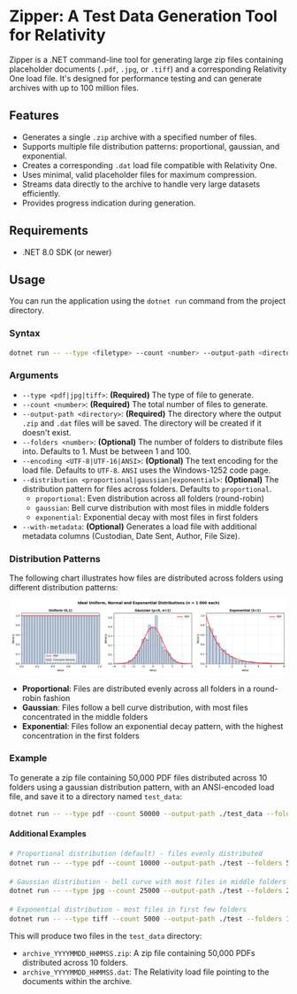 # Zipper: A Test Data Generation Tool for Relativity

Zipper is a .NET command-line tool for generating large zip files containing placeholder documents (`.pdf`, `.jpg`, or `.tiff`) and a corresponding Relativity One load file. It's designed for performance testing and can generate archives with up to 100 million files.

## Features

-   Generates a single `.zip` archive with a specified number of files.
-   Supports multiple file distribution patterns: proportional, gaussian, and exponential.
-   Creates a corresponding `.dat` load file compatible with Relativity One.
-   Uses minimal, valid placeholder files for maximum compression.
-   Streams data directly to the archive to handle very large datasets efficiently.
-   Provides progress indication during generation.

## Requirements

-   .NET 8.0 SDK (or newer)

## Usage

You can run the application using the `dotnet run` command from the project directory.

### Syntax

```bash
dotnet run -- --type <filetype> --count <number> --output-path <directory> [--folders <number>] [--encoding <UTF-8|UTF-16|ANSI>] [--distribution <proportional|gaussian|exponential>] [--with-metadata]
```

### Arguments

-   `--type <pdf|jpg|tiff>`: **(Required)** The type of file to generate.
-   `--count <number>`: **(Required)** The total number of files to generate.
-   `--output-path <directory>`: **(Required)** The directory where the output `.zip` and `.dat` files will be saved. The directory will be created if it doesn't exist.
-   `--folders <number>`: **(Optional)** The number of folders to distribute files into. Defaults to 1. Must be between 1 and 100.
-   `--encoding <UTF-8|UTF-16|ANSI>`: **(Optional)** The text encoding for the load file. Defaults to `UTF-8`. `ANSI` uses the Windows-1252 code page.
-   `--distribution <proportional|gaussian|exponential>`: **(Optional)** The distribution pattern for files across folders. Defaults to `proportional`. 
    - `proportional`: Even distribution across all folders (round-robin)
    - `gaussian`: Bell curve distribution with most files in middle folders
    - `exponential`: Exponential decay with most files in first folders
-   `--with-metadata`: **(Optional)** Generates a load file with additional metadata columns (Custodian, Date Sent, Author, File Size).

### Distribution Patterns

The following chart illustrates how files are distributed across folders using different distribution patterns:

![Distribution Patterns](assets/dist.png)

- **Proportional**: Files are distributed evenly across all folders in a round-robin fashion
- **Gaussian**: Files follow a bell curve distribution, with most files concentrated in the middle folders  
- **Exponential**: Files follow an exponential decay pattern, with the highest concentration in the first folders

### Example

To generate a zip file containing 50,000 PDF files distributed across 10 folders using a gaussian distribution pattern, with an ANSI-encoded load file, and save it to a directory named `test_data`:

```bash
dotnet run -- --type pdf --count 50000 --output-path ./test_data --folders 10 --encoding ANSI --distribution gaussian
```

#### Additional Examples

```bash
# Proportional distribution (default) - files evenly distributed
dotnet run -- --type pdf --count 10000 --output-path ./test --folders 5 --distribution proportional

# Gaussian distribution - bell curve with most files in middle folders
dotnet run -- --type jpg --count 25000 --output-path ./test --folders 20 --distribution gaussian

# Exponential distribution - most files in first few folders
dotnet run -- --type tiff --count 5000 --output-path ./test --folders 10 --distribution exponential
```

This will produce two files in the `test_data` directory:
-   `archive_YYYYMMDD_HHMMSS.zip`: A zip file containing 50,000 PDFs distributed across 10 folders.
-   `archive_YYYYMMDD_HHMMSS.dat`: The Relativity load file pointing to the documents within the archive.
